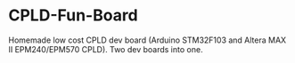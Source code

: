 # CPLD-Fun-Board
Homemade low cost CPLD dev board (Arduino STM32F103 and Altera MAX II EPM240/EPM570 CPLD). Two dev boards into one. 
